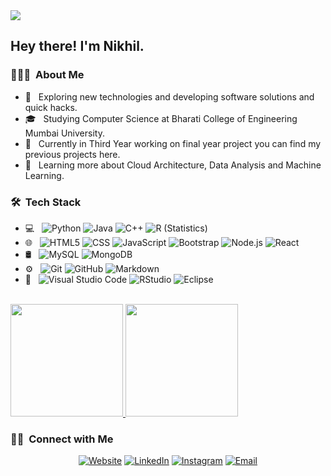 <img src="https://vertassets.blob.core.windows.net/image/f0face00/f0face00-9905-437a-9599-ff898a3909e7/hacker_reg_new.jpg">

<h2> Hey there! I'm Nikhil.</h2>

<h3> 👨🏻‍💻 &nbsp;About Me </h3>

- 🤔 &nbsp; Exploring new technologies and developing software solutions and quick hacks.
- 🎓 &nbsp; Studying Computer Science at Bharati College of Engineering Mumbai University.
- 💼 &nbsp; Currently in Third Year working on final year project you can find my previous projects here.
- 🌱 &nbsp; Learning more about Cloud Architecture, Data Analysis and Machine Learning.

<h3> 🛠 &nbsp;Tech Stack</h3>

- 💻 &nbsp;
  ![Python](https://img.shields.io/badge/-Python-333333?style=flat&logo=python)
  ![Java](https://img.shields.io/badge/-Java-333333?style=flat&logo=Java&logoColor=007396)
  ![C++](https://img.shields.io/badge/-C++-333333?style=flat&logo=C%2B%2B&logoColor=00599C)
  ![R (Statistics)](https://img.shields.io/badge/-R-333333?style=flat&logo=R&logoColor=276DC3)
- 🌐 &nbsp;
  ![HTML5](https://img.shields.io/badge/-HTML5-333333?style=flat&logo=HTML5)
  ![CSS](https://img.shields.io/badge/-CSS-333333?style=flat&logo=CSS3&logoColor=1572B6)
  ![JavaScript](https://img.shields.io/badge/-JavaScript-333333?style=flat&logo=javascript)
  ![Bootstrap](https://img.shields.io/badge/-Bootstrap-333333?style=flat&logo=bootstrap&logoColor=563D7C)
  ![Node.js](https://img.shields.io/badge/-Node.js-333333?style=flat&logo=node.js)
  ![React](https://img.shields.io/badge/-React-333333?style=flat&logo=react)
- 🛢 &nbsp;
  ![MySQL](https://img.shields.io/badge/-MySQL-333333?style=flat&logo=mysql)
  ![MongoDB](https://img.shields.io/badge/-MongoDB-333333?style=flat&logo=mongodb)
- ⚙️ &nbsp;
  ![Git](https://img.shields.io/badge/-Git-333333?style=flat&logo=git)
  ![GitHub](https://img.shields.io/badge/-GitHub-333333?style=flat&logo=github)
  ![Markdown](https://img.shields.io/badge/-Markdown-333333?style=flat&logo=markdown)
- 🔧 &nbsp;
  ![Visual Studio Code](https://img.shields.io/badge/-Visual%20Studio%20Code-333333?style=flat&logo=visual-studio-code&logoColor=007ACC)
  ![RStudio](https://img.shields.io/badge/-RStudio-333333?style=flat&logo=rstudio)
  ![Eclipse](https://img.shields.io/badge/-Eclipse-333333?style=flat&logo=eclipse-ide&logoColor=2C2255)

<br/>

<a href="https://github.com/NickSaw22">
  <img height="180em" src="https://github-readme-stats.vercel.app/api?username=NickSaw22&theme=buefy&show_icons=true" />
  <img height="180em" src="https://github-readme-stats.vercel.app/api/top-langs/?username=NickSaw22&theme=buefy&layout=compact" />
</a>

<br/>

<h3> 🤝🏻 &nbsp;Connect with Me </h3>

<p align="center">
<a href="https://nikhil-sawant.netlify.app/"><img alt="Website" src="https://img.shields.io/badge/Website-www.nikhilsawant.com-blue?style=flat-square&logo=google-chrome"></a>
<a href="https://www.linkedin.com/in/nikhil-sawant-9a3243194/"><img alt="LinkedIn" src="https://img.shields.io/badge/LinkedIn-Nikhil%20Madhukar%20Sawant-blue?style=flat-square&logo=linkedin"></a>
<a href="https://www.instagram.com/nicksawant22"><img alt="Instagram" src="https://img.shields.io/badge/Instagram-nicksawant22-blue?style=flat-square&logo=instagram"></a>
<a href="mailto:sawantnikhil122@gmail.com"><img alt="Email" src="https://img.shields.io/badge/Email-sawantnikhil122@gmail.com-blue?style=flat-square&logo=gmail"></a>
</p>

